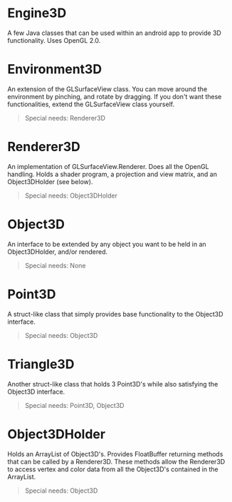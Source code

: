 # Engine3D
A few Java classes that can be used within an android app to provide 3D functionality. Uses OpenGL 2.0.
# Environment3D
An extension of the GLSurfaceView class. You can move around the environment by pinching, and rotate by dragging. If you don't want these functionalities, extend the GLSurfaceView class yourself.
>Special needs: Renderer3D
# Renderer3D
An implementation of GLSurfaceView.Renderer. Does all the OpenGL handling. Holds a shader program, a projection and view matrix, and an Object3DHolder (see below).
>Special needs: Object3DHolder
# Object3D
An interface to be extended by any object you want to be held in an Object3DHolder, and/or rendered.
>Special needs: None
# Point3D
A struct-like class that simply provides base functionality to the Object3D interface.
>Special needs: Object3D
# Triangle3D
Another struct-like class that holds 3 Point3D's while also satisfying the Object3D interface.
>Special needs: Point3D, Object3D
# Object3DHolder
Holds an ArrayList of Object3D's. Provides FloatBuffer returning methods that can be called by a Renderer3D. These methods allow the Renderer3D to access vertex and color data from all the Object3D's contained in the ArrayList.
>Special needs: Object3D
